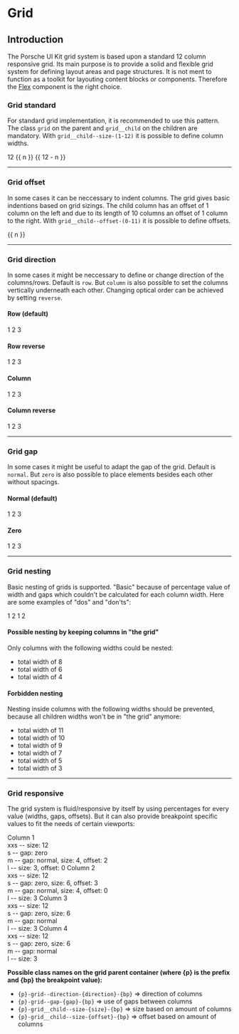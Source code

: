# Grid

## Introduction

The Porsche UI Kit grid system is based upon a standard 12 column responsive grid. Its main purpose is to provide a solid and flexible grid system for defining layout areas and page structures. It is not ment to function as a toolkit for layouting content blocks or components. Therefore the [Flex](/#/web/layout/flex) component is the right choice.

### Grid standard

For standard grid implementation, it is recommended to use this pattern. The class `grid` on the parent and `grid__child` on the children are mandatory. With `grid__child--size-(1-12)` it is possible to define column widths.

<Playground :childElementLayout="{spacing: 'block-small'}">
  <p-grid>
    <p-grid-child size="12">
      <ExampleText>12</ExampleText>
    </p-grid-child>
  </p-grid>
  <p-grid v-for="n, index in 11" :key="index">
    <p-grid-child :size="n">
      <ExampleText>{{ n }}</ExampleText>
    </p-grid-child>
    <p-grid-child :size="12 - n">
      <ExampleText>{{ 12 - n }}</ExampleText>
    </p-grid-child>
  </p-grid>
</Playground>

---

### Grid offset

In some cases it can be neccessary to indent columns. The grid gives basic indentions based on grid sizings. The child column has an offset of 1 column on the left and due to its length of 10 columns an offset of 1 column to the right. With `grid__child--offset-(0-11)` it is possible to define offsets.

<Playground :childElementLayout="{spacing: 'block-small'}">
  <p-grid v-for="n, index in 11" :key="index">
    <p-grid-child :offset="n" :size="12 - n">
      <ExampleText>{{ n }}</ExampleText>
    </p-grid-child>
  </p-grid>
</Playground>

---

### Grid direction

In some cases it might be neccessary to define or change direction of the columns/rows. Default is `row`. But `column` is also possible to set the columns vertically underneath each other. Changing optical order can be achieved by setting `reverse`.

#### Row (default)

<Playground>
  <p-grid direction="row">
    <p-grid-child size="4">
      <ExampleText>1</ExampleText>
    </p-grid-child>
    <p-grid-child size="4">
      <ExampleText>2</ExampleText>
    </p-grid-child>
    <p-grid-child size="4">
      <ExampleText>3</ExampleText>
    </p-grid-child>
  </p-grid>
</Playground>

#### Row reverse

<Playground>
  <p-grid direction="row-reverse">
    <p-grid-child size="4">
      <ExampleText>1</ExampleText>
    </p-grid-child>
    <p-grid-child size="4">
      <ExampleText>2</ExampleText>
    </p-grid-child>
    <p-grid-child size="4">
      <ExampleText>3</ExampleText>
    </p-grid-child>
  </p-grid>
</Playground>

#### Column

<Playground>
  <p-grid direction="column">
    <p-grid-child size="4">
      <ExampleText>1</ExampleText>
    </p-grid-child>
    <p-grid-child size="4">
      <ExampleText>2</ExampleText>
    </p-grid-child>
    <p-grid-child size="4">
      <ExampleText>3</ExampleText>
    </p-grid-child>
  </p-grid>
</Playground>

#### Column reverse

<Playground>
  <p-grid direction="column-reverse">
    <p-grid-child size="4">
      <ExampleText>1</ExampleText>
    </p-grid-child>
    <p-grid-child size="4">
      <ExampleText>2</ExampleText>
    </p-grid-child>
    <p-grid-child size="4">
      <ExampleText>3</ExampleText>
    </p-grid-child>
  </p-grid>
</Playground>

---

### Grid gap

In some cases it might be useful to adapt the gap of the grid. Default is `normal`. But `zero` is also possible to place elements besides each other without spacings.

#### Normal (default)

<Playground>
  <p-grid gap="normal">
    <p-grid-child size="4">
      <ExampleText>1</ExampleText>
    </p-grid-child>
    <p-grid-child size="4">
      <ExampleText>2</ExampleText>
    </p-grid-child>
    <p-grid-child size="4">
      <ExampleText>3</ExampleText>
    </p-grid-child>
  </p-grid>
</Playground>

#### Zero

<Playground>
  <p-grid gap="zero">
    <p-grid-child size="4">
      <ExampleText>1</ExampleText>
    </p-grid-child>
    <p-grid-child size="4">
      <ExampleText>2</ExampleText>
    </p-grid-child>
    <p-grid-child size="4">
      <ExampleText>3</ExampleText>
    </p-grid-child>
  </p-grid>
</Playground>

---

### Grid nesting

Basic nesting of grids is supported. "Basic" because of percentage value of width and gaps which couldn't be calculated for each column width. Here are some examples of "dos" and "don'ts":

<Playground>
  <p-grid>
    <p-grid-child size="6">
      <p-grid>
        <p-grid-child size="6">
          <ExampleText>1</ExampleText>
        </p-grid-child>
        <p-grid-child size="6">
          <ExampleText>2</ExampleText>
        </p-grid-child>
      </p-grid>
    </p-grid-child>
    <p-grid-child size="6">
      <p-grid>
        <p-grid-child size="4">
          <ExampleText>1</ExampleText>
        </p-grid-child>
        <p-grid-child size="8">
          <ExampleText>2</ExampleText>
        </p-grid-child>
      </p-grid>
    </p-grid-child>
  </p-grid>
</Playground>

#### Possible nesting by keeping columns in "the grid"

Only columns with the following widths could be nested:

* total width of 8
* total width of 6
* total width of 4

#### Forbidden nesting

Nesting inside columns with the following widths should be prevented, because all children widths won't be in "the grid" anymore:

* total width of 11
* total width of 10
* total width of 9
* total width of 7
* total width of 5
* total width of 3

---

### Grid responsive

The grid system is fluid/responsive by itself by using percentages for every value (widths, gaps, offsets). But it can also provide breakpoint specific values to fit the needs of certain viewports:

<Playground>
  <p-grid gap='{"base": "normal", "s": "zero", "m": "normal"}'>
    <p-grid-child size='{"base": 12, "m": 4, "l": 3}' offset='{"base": 0, "m": 2, "l": 0}'>
      <ExampleText>
        Column 1<br>
        xxs -- size: 12<br>
        s -- gap: zero<br>
        m -- gap: normal, size: 4, offset: 2<br>
        l -- size: 3, offset: 0
      </ExampleText>
    </p-grid-child>
    <p-grid-child size='{"base": 12, "s": 6, "m": 4, "l": 3}' offset='{"base": 0, "s": 3, "m": 0}'>
      <ExampleText>
        Column 2<br>
        xxs -- size: 12<br>
        s -- gap: zero, size: 6, offset: 3<br>
        m -- gap: normal, size: 4, offset: 0<br>
        l -- size: 3
      </ExampleText>
    </p-grid-child>
    <p-grid-child size='{"base": 12, "s": 6, "l": 3}'>
      <ExampleText>
        Column 3<br>
        xxs -- size: 12<br>
        s -- gap: zero, size: 6<br>
        m -- gap: normal<br>
        l -- size: 3
      </ExampleText>
    </p-grid-child>
    <p-grid-child size='{"base": 12, "s": 6, "l": 3}'>
      <ExampleText>
        Column 4<br>
        xxs -- size: 12<br>
        s -- gap: zero, size: 6<br>
        m -- gap: normal<br>
        l -- size: 3
      </ExampleText>
    </p-grid-child>
  </p-grid>
</Playground>

**Possible class names on the grid parent container (where {p} is the prefix and {bp} the breakpoint value):**
* `{p}-grid--direction-{direction}-{bp}` => direction of columns
* `{p}-grid--gap-{gap}-{bp}` => use of gaps between columns
* `{p}-grid__child--size-{size}-{bp}` => size based on amount of columns
* `{p}-grid__child--size-{offset}-{bp}` => offset based on amount of columns

<style scoped lang="scss">
  @import '~@porsche-ui/ui-kit-scss-utils/index';
  
  p-grid {
    p-grid-child {
      > .example-text {
        padding: $p-spacing-4;
        background: lightskyblue;
      }
    }
    [class*="p-grid-child--offset"] {
      > .example-text {
          color: lightskyblue;
          text-indent: calc(-100% - 50px);
      }
    }
  }
</style>